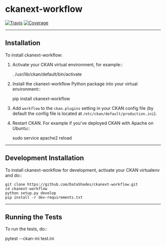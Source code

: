 ckanext-workflow
================

[![Travis](https://travis-ci.org/DataShades/ckanext-workflow.svg?branch=master)](https://travis-ci.org/DataShades/ckanext-workflow)
[![Coverage](https://coveralls.io/repos/DataShades/ckanext-workflow/badge.svg?branch=master&service=github)](https://coveralls.io/github/DataShades/ckanext-workflow?branch=master)


------------
Installation
------------

To install ckanext-workflow:

1. Activate your CKAN virtual environment, for example::

     . /usr/lib/ckan/default/bin/activate

2. Install the ckanext-workflow Python package into your virtual environment::

     pip install ckanext-workflow

3. Add ``workflow`` to the ``ckan.plugins`` setting in your CKAN
   config file (by default the config file is located at
   ``/etc/ckan/default/production.ini``).

4. Restart CKAN. For example if you've deployed CKAN with Apache on Ubuntu::

     sudo service apache2 reload

------------------------
Development Installation
------------------------

To install ckanext-workflow for development, activate your CKAN virtualenv and
do::

    git clone https://github.com/DataShades/ckanext-workflow.git
    cd ckanext-workflow
    python setup.py develop
    pip install -r dev-requirements.txt

-----------------
Running the Tests
-----------------

To run the tests, do::

  pytest --ckan-ini test.ini
